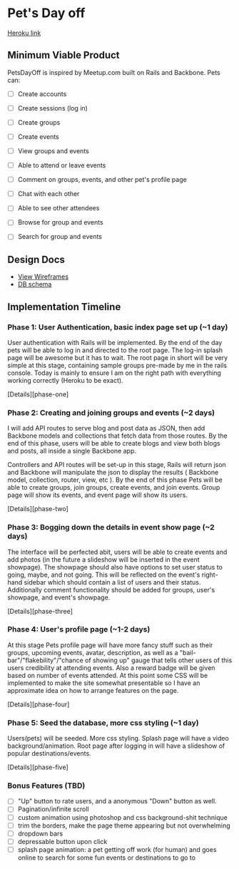# Pet's Day off

[Heroku link][heroku]

[heroku]: https://mycapstoneprojectapp.herokuapp.com

## Minimum Viable Product
PetsDayOff is inspired by Meetup.com built on Rails and Backbone. Pets can:

<!-- This is a Markdown checklist. Use it to keep track of your progress! -->

- [ ] Create accounts
- [ ] Create sessions (log in)
- [ ] Create groups
- [ ] Create events
- [ ] View groups and events
- [ ] Able to attend or leave events
- [ ] Comment on groups, events, and other pet's profile page
- [ ] Chat with each other
- [ ] Able to see other attendees
- [ ] Browse for group and events
- [ ] Search for group and events


## Design Docs
* [View Wireframes][views]
* [DB schema][schema]

[views]: ./docs/views.md
[schema]: ./docs/schema.md

## Implementation Timeline

### Phase 1: User Authentication, basic index page set up (~1 day)

User authentication with Rails will be implemented. By the end of the day pets will be able to log in and directed to the root page. The log-in splash page will be awesome but it has to wait. The root page in short will be very simple at this stage, containing sample groups pre-made by me in the rails console. Today is mainly to ensure I am on the right path with everything working correctly (Heroku to be exact).

[Details][phase-one]

### Phase 2: Creating and joining groups and events (~2 days)
I will add API routes to serve blog and post data as JSON, then add Backbone
models and collections that fetch data from those routes. By the end of this
phase, users will be able to create blogs and view both blogs and posts, all
inside a single Backbone app.

Controllers and API routes will be set-up in this stage, Rails will return json and Backbone will manipulate the json to display the results ( Backbone model, collection, router, view, etc ). By the end of this phase Pets will be able to create groups, join groups, create events, and join events. Group page will show its events, and event page will show its users.

[Details][phase-two]

### Phase 3: Bogging down the details in event show page (~2 days)

The interface will be perfected abit, users will be able to create events and add photos (in the future a slideshow will be inserted in the event showpage). The showpage should also have options to set user status to going, maybe, and not going. This will be reflected on the event's right-hand sidebar which should contain a list of users and their status. Additionally comment functionality should be added for groups, user's showpage, and event's showpage.

[Details][phase-three]

### Phase 4: User's profile page (~1-2 days)

At this stage Pets profile page will have more fancy stuff such as their groups, upcoming events, avatar, description, as well as a "bail-bar"/"flakebility"/"chance of showing up" gauge that tells other users of this users credibility at attending events. Also a reward badge will be given based on number of events attended. At this point some CSS will be implemented to make the site somewhat presentable so I have an approximate idea on how to arrange features on the page.

[Details][phase-four]

### Phase 5: Seed the database, more css styling (~1 day)
Users(pets) will be seeded. More css styling. Splash page will have a video background/animation. Root page after logging in will have a slideshow of popular destinations/events.

[Details][phase-five]

### Bonus Features (TBD)
- [ ] "Up" button to rate users, and a anonymous "Down" button as well.
- [ ] Pagination/infinite scroll
- [ ] custom animation using photoshop and css background-shit technique
- [ ] trim the borders, make the page theme appearing but not overwhelming
- [ ] dropdown bars
- [ ] depressable button upon click
- [ ] splash page animation: a pet getting off work (for human) and goes online to search for some fun events or destinations to go to
